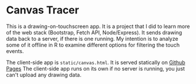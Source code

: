 # Canvas Tracer

This is a drawing-on-touchscreen app. 
It is a project that I did to learn more of the web stack (Bootstrap, Fetch API, Node/Express).
It sends drawing data back to a server, if there is one running.
My intention is to analyze some of it offline in R to examine different options 
for filtering the touch events.

The client-side app is `static/canvas.html`.
It is served statically on [Github Pages](https://davidthaler.github.io/CanvasTracer/static/canvas.html)
The client-side app runs on its own if no server is running, you just can't upload any drawing data.
